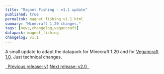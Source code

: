 ```yaml
---
title: "Magnet Fishing - v1.1 update"
published: true
permalink: magnet_fishing_v1.1.html
summary: "Minecraft 1.20 changes."
tags: [news,changelog,vegancraft]
datapack: magnet_fishing
changelog: v1.1
---
```


A small update to adapt the datapack for Minecraft 1.20 and for [Vegancraft 1.0](vegancraft.html). Just technical changes.

<div class="btn-group">
    <a href="magnet_fishing_v1.html" role="button" class="btn btn-primary"><i class="fa fa-caret-left"></i>&nbsp; Previous release: v1</a>
    <a href="magnet_fishing_v2.0.html" role="button" class="btn btn-primary">Next release: v2.0 &nbsp;<i class="fa fa-caret-right"></i></a>
</div>